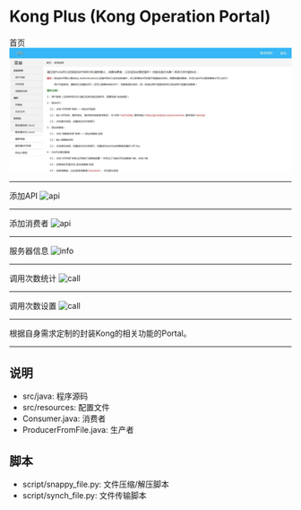 # Kong Plus (Kong Operation Portal)

首页
![index](/img/index.jpg)
***
添加API
![api](/img/addapi.png)
***
添加消费者
![api](/img/addconsumer.png)
***
服务器信息
![info](/img/sinfo.png)
***
调用次数统计
![call](/img/count1.png)
***
调用次数设置
![call](/img/count2.png)
***

根据自身需求定制的封装Kong的相关功能的Portal。

------

## 说明
 - src/java: 程序源码
 - src/resources: 配置文件
 - Consumer.java: 消费者
 - ProducerFromFile.java: 生产者

## 脚本
 - script/snappy_file.py: 文件压缩/解压脚本
 - script/synch_file.py: 文件传输脚本
